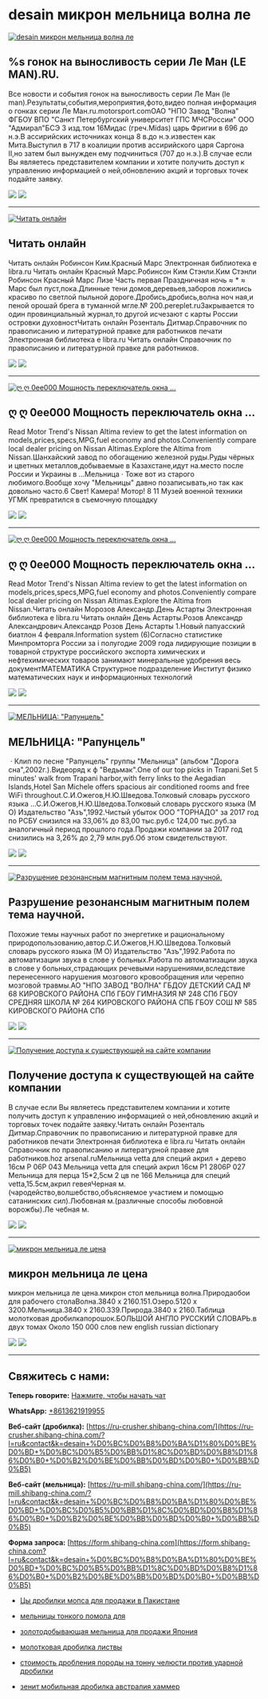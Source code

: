 # desain микрон мельница волна ле

<a href="https://swt.shibang-china.com/?l=ru&img&k=desain+%D0%BC%D0%B8%D0%BA%D1%80%D0%BE%D0%BD+%D0%BC%D0%B5%D0%BB%D1%8C%D0%BD%D0%B8%D1%86%D0%B0+%D0%B2%D0%BE%D0%BB%D0%BD%D0%B0+%D0%BB%D0%B5" target="_blank">![desain микрон мельница волна ле](http://static.shibang-china.com/all-800x300/104.jpg)</a>

## %s гонок на выносливость серии Ле Ман (LE MAN).RU.
Все новости и события гонок на выносливость серии Ле Ман (le man).Результаты,события,мероприятия,фото,видео полная информация о гонках серии Ле Ман.ru.motorsport.comОАО &quot;НПО Завод &quot;Волна&quot; ФГБОУ ВПО &quot;Санкт Петербургский университет ГПС МЧСРоссии&quot; ООО &quot;Адмирал&quot;БСЭ 3 изд.том 16Мидас (греч.M&#237;das) царь Фригии в 696 до н.э.В ассирийских источниках конца 8 в.до н.э.известен как Мита.Выступил в 717 в коалиции против ассирийского царя Саргона II,но затем был вынужден ему подчиниться (707 до н.э.).В случае если Вы являетесь представителем компании и хотите получить доступ к управлению информацией о ней,обновлению акций и торговых точек подайте заявку.


<a href="https://whatsapp.shibangsoft.com/WhatsApp.php" target="_blank" title="WhatsApp">![](http://static.shibang-china.com/icon/whatsapp.png)</a> <a href="https://swt.shibang-china.com/?l=ru&icon&k=desain+%D0%BC%D0%B8%D0%BA%D1%80%D0%BE%D0%BD+%D0%BC%D0%B5%D0%BB%D1%8C%D0%BD%D0%B8%D1%86%D0%B0+%D0%B2%D0%BE%D0%BB%D0%BD%D0%B0+%D0%BB%D0%B5" target="_blank">![](http://static.shibang-china.com/icon/chat-ru.png)</a>

---

<a href="https://swt.shibang-china.com/?l=ru&img&k=desain+%D0%BC%D0%B8%D0%BA%D1%80%D0%BE%D0%BD+%D0%BC%D0%B5%D0%BB%D1%8C%D0%BD%D0%B8%D1%86%D0%B0+%D0%B2%D0%BE%D0%BB%D0%BD%D0%B0+%D0%BB%D0%B5" target="_blank">![Читать онлайн](http://static.shibang-china.com/all-800x300/869.jpg)</a>

## Читать онлайн
Читать онлайн Робинсон Ким.Красный Марс Электронная библиотека e libra.ru Читать онлайн Красный Марс.Робинсон Ким Стэнли.Ким Стэнли Робинсон Красный Марс Лизе Часть первая Праздничная ночь ≈ * ≈ Марс был пуст,пока.Длинные тени домов,деревьев,заборов ложились красиво по светлой пыльной дороге.Дробись,дробись,волна ноч ная,и пеной орошай брега в туманной мгле.№ 200.pereplet.ruЗакрывается то один провинциальный журнал,то другой исчезают с карты России островки духовностЧитать онлайн Розенталь Дитмар.Справочник по правописанию и литературной правке для работников печати Электронная библиотека e libra.ru Читать онлайн Справочник по правописанию и литературной правке для работников.


<a href="https://whatsapp.shibangsoft.com/WhatsApp.php" target="_blank" title="WhatsApp">![](http://static.shibang-china.com/icon/whatsapp.png)</a> <a href="https://swt.shibang-china.com/?l=ru&icon&k=desain+%D0%BC%D0%B8%D0%BA%D1%80%D0%BE%D0%BD+%D0%BC%D0%B5%D0%BB%D1%8C%D0%BD%D0%B8%D1%86%D0%B0+%D0%B2%D0%BE%D0%BB%D0%BD%D0%B0+%D0%BB%D0%B5" target="_blank">![](http://static.shibang-china.com/icon/chat-ru.png)</a>

---

<a href="https://swt.shibang-china.com/?l=ru&img&k=desain+%D0%BC%D0%B8%D0%BA%D1%80%D0%BE%D0%BD+%D0%BC%D0%B5%D0%BB%D1%8C%D0%BD%D0%B8%D1%86%D0%B0+%D0%B2%D0%BE%D0%BB%D0%BD%D0%B0+%D0%BB%D0%B5" target="_blank">![ღ ღ 0ee000 Мощность переключатель окна …](http://static.shibang-china.com/all-800x300/429.jpg)</a>

## ღ ღ 0ee000 Мощность переключатель окна …
Read Motor Trend's Nissan Altima review to get the latest information on models,prices,specs,MPG,fuel economy and photos.Conveniently compare local dealer pricing on Nissan Altimas.Explore the Altima from Nissan.Шанхайский завод по обогащению железной руды.Руды чёрных и цветных металлов,добываемые в Казахстане,идут на.место после России и Украины в …Мельница&nbsp;&#0183;&#32;Тоже вот из старого любимого.Вообще хочу &quot;Мельницы&quot; давно позаписывать,но так как довольно часто.6 Свет! Камера! Мотор! 8 11 Музей военной техники УГМК превратился в съемочную площадку


<a href="https://whatsapp.shibangsoft.com/WhatsApp.php" target="_blank" title="WhatsApp">![](http://static.shibang-china.com/icon/whatsapp.png)</a> <a href="https://swt.shibang-china.com/?l=ru&icon&k=desain+%D0%BC%D0%B8%D0%BA%D1%80%D0%BE%D0%BD+%D0%BC%D0%B5%D0%BB%D1%8C%D0%BD%D0%B8%D1%86%D0%B0+%D0%B2%D0%BE%D0%BB%D0%BD%D0%B0+%D0%BB%D0%B5" target="_blank">![](http://static.shibang-china.com/icon/chat-ru.png)</a>

---

<a href="https://swt.shibang-china.com/?l=ru&img&k=desain+%D0%BC%D0%B8%D0%BA%D1%80%D0%BE%D0%BD+%D0%BC%D0%B5%D0%BB%D1%8C%D0%BD%D0%B8%D1%86%D0%B0+%D0%B2%D0%BE%D0%BB%D0%BD%D0%B0+%D0%BB%D0%B5" target="_blank">![ღ ღ 0ee000 Мощность переключатель окна …](http://static.shibang-china.com/all-800x300/497.jpg)</a>

## ღ ღ 0ee000 Мощность переключатель окна …
Read Motor Trend's Nissan Altima review to get the latest information on models,prices,specs,MPG,fuel economy and photos.Conveniently compare local dealer pricing on Nissan Altimas.Explore the Altima from Nissan.Читать онлайн Морозов Александр.День Астарты Электронная библиотека e libra.ru Читать онлайн День Астарты.Розов Александр Александрович.Александр Розов День Астарты 1.Новый папуасский биатлон 4 февраля.Information system (6)Согласно статистике Минпромторга России за i полугодие 2009 года лидирующие позиции в товарной структуре российского экспорта химических и нефтехимических товаров занимают минеральные удобрения весь документМАТЕМАТИКА Структурное подразделение Институт физико математических наук и информационных технологий


<a href="https://whatsapp.shibangsoft.com/WhatsApp.php" target="_blank" title="WhatsApp">![](http://static.shibang-china.com/icon/whatsapp.png)</a> <a href="https://swt.shibang-china.com/?l=ru&icon&k=desain+%D0%BC%D0%B8%D0%BA%D1%80%D0%BE%D0%BD+%D0%BC%D0%B5%D0%BB%D1%8C%D0%BD%D0%B8%D1%86%D0%B0+%D0%B2%D0%BE%D0%BB%D0%BD%D0%B0+%D0%BB%D0%B5" target="_blank">![](http://static.shibang-china.com/icon/chat-ru.png)</a>

---

<a href="https://swt.shibang-china.com/?l=ru&img&k=desain+%D0%BC%D0%B8%D0%BA%D1%80%D0%BE%D0%BD+%D0%BC%D0%B5%D0%BB%D1%8C%D0%BD%D0%B8%D1%86%D0%B0+%D0%B2%D0%BE%D0%BB%D0%BD%D0%B0+%D0%BB%D0%B5" target="_blank">![МЕЛЬНИЦА: &quot;Рапунцель&quot;](http://static.shibang-china.com/all-800x300/1369.jpg)</a>

## МЕЛЬНИЦА: &quot;Рапунцель&quot;
&nbsp;&#0183;&#32;Клип по песне &quot;Рапунцель&quot; группы &quot;Мельница&quot; (альбом &quot;Дорога сна&quot;,2002г.).Видеоряд к ф &quot;Ведьмак&quot;.One of our top picks in Trapani.Set 5 minutes' walk from Trapani harbor,with ferry links to the Aegadian Islands,Hotel San Michele offers spacious air conditioned rooms and free WiFi throughout.С.И.Ожегов,Н.Ю.Шведова.Толковый словарь русского языка …С.И.Ожегов,Н.Ю.Шведова.Толковый словарь русского языка (М О) Издательство &quot;Азъ&quot;,1992.Чистый убыток ООО &quot;ТОРНАДО&quot; за 2017 год по РСБУ снизился на 33,06% до 83,00 тыс.руб.с 124,00 тыс.руб.за аналогичный период прошлого года.Продажи компании за 2017 год снизились на 3,26% до 2,79 млн.руб.Об этом свидетельствуют.


<a href="https://whatsapp.shibangsoft.com/WhatsApp.php" target="_blank" title="WhatsApp">![](http://static.shibang-china.com/icon/whatsapp.png)</a> <a href="https://swt.shibang-china.com/?l=ru&icon&k=desain+%D0%BC%D0%B8%D0%BA%D1%80%D0%BE%D0%BD+%D0%BC%D0%B5%D0%BB%D1%8C%D0%BD%D0%B8%D1%86%D0%B0+%D0%B2%D0%BE%D0%BB%D0%BD%D0%B0+%D0%BB%D0%B5" target="_blank">![](http://static.shibang-china.com/icon/chat-ru.png)</a>

---

<a href="https://swt.shibang-china.com/?l=ru&img&k=desain+%D0%BC%D0%B8%D0%BA%D1%80%D0%BE%D0%BD+%D0%BC%D0%B5%D0%BB%D1%8C%D0%BD%D0%B8%D1%86%D0%B0+%D0%B2%D0%BE%D0%BB%D0%BD%D0%B0+%D0%BB%D0%B5" target="_blank">![Разрушение резонансным магнитным полем тема научной.](http://static.shibang-china.com/all-800x300/1484.jpg)</a>

## Разрушение резонансным магнитным полем тема научной.
Похожие темы научных работ по энергетике и рациональному природопользованию,автор.С.И.Ожегов,Н.Ю.Шведова.Толковый словарь русского языка (М О) Издательство &quot;Азъ&quot;,1992.Работа по автоматизации звука в слове у больных.Работа по автоматизации звука в слове у больных,страдающих речевыми нарушениями,вследствие перенесенного нарушения мозгового кровообращения или черепно мозговой травмы.АО &quot;НПО ЗАВОД &quot;ВОЛНА&quot; ГБДОУ ДЕТСКИЙ САД № 68 КИРОВСКОГО РАЙОНА СПб ГБОУ ГИМНАЗИЯ № 248 СПб ГБОУ СРЕДНЯЯ ШКОЛА № 264 КИРОВСКОГО РАЙОНА СПБ ГБОУ СОШ № 585 КИРОВСКОГО РАЙОНА СПб


<a href="https://whatsapp.shibangsoft.com/WhatsApp.php" target="_blank" title="WhatsApp">![](http://static.shibang-china.com/icon/whatsapp.png)</a> <a href="https://swt.shibang-china.com/?l=ru&icon&k=desain+%D0%BC%D0%B8%D0%BA%D1%80%D0%BE%D0%BD+%D0%BC%D0%B5%D0%BB%D1%8C%D0%BD%D0%B8%D1%86%D0%B0+%D0%B2%D0%BE%D0%BB%D0%BD%D0%B0+%D0%BB%D0%B5" target="_blank">![](http://static.shibang-china.com/icon/chat-ru.png)</a>

---

<a href="https://swt.shibang-china.com/?l=ru&img&k=desain+%D0%BC%D0%B8%D0%BA%D1%80%D0%BE%D0%BD+%D0%BC%D0%B5%D0%BB%D1%8C%D0%BD%D0%B8%D1%86%D0%B0+%D0%B2%D0%BE%D0%BB%D0%BD%D0%B0+%D0%BB%D0%B5" target="_blank">![Получение доступа к существующей на сайте компании](http://static.shibang-china.com/all-800x300/342.jpg)</a>

## Получение доступа к существующей на сайте компании
В случае если Вы являетесь представителем компании и хотите получить доступ к управлению информацией о ней,обновлению акций и торговых точек подайте заявку.Читать онлайн Розенталь Дитмар.Справочник по правописанию и литературной правке для работников печати Электронная библиотека e libra.ru Читать онлайн Справочник по правописанию и литературной правке для работников.hoz arsenal.ruМельница vetta для специй акрил + дерево 16см Р 06Р 043 Мельница vetta для специй акрил 16см Р1 2806Р 027 Мельница для перца 15*2,5см 2 цв ne 166 Мельница для специй vetta,15.5см,акрил гевеяЧерная м.(чародейство,волшебство,объясняемое участием и помощью сатанинских сил).Любовная м.(различные способы любовной ворожбы).Ле чебная м.


<a href="https://whatsapp.shibangsoft.com/WhatsApp.php" target="_blank" title="WhatsApp">![](http://static.shibang-china.com/icon/whatsapp.png)</a> <a href="https://swt.shibang-china.com/?l=ru&icon&k=desain+%D0%BC%D0%B8%D0%BA%D1%80%D0%BE%D0%BD+%D0%BC%D0%B5%D0%BB%D1%8C%D0%BD%D0%B8%D1%86%D0%B0+%D0%B2%D0%BE%D0%BB%D0%BD%D0%B0+%D0%BB%D0%B5" target="_blank">![](http://static.shibang-china.com/icon/chat-ru.png)</a>

---

<a href="https://swt.shibang-china.com/?l=ru&img&k=desain+%D0%BC%D0%B8%D0%BA%D1%80%D0%BE%D0%BD+%D0%BC%D0%B5%D0%BB%D1%8C%D0%BD%D0%B8%D1%86%D0%B0+%D0%B2%D0%BE%D0%BB%D0%BD%D0%B0+%D0%BB%D0%B5" target="_blank">![микрон мельница ле цена](http://static.shibang-china.com/all-800x300/732.jpg)</a>

## микрон мельница ле цена
микрон мельница ле цена.микрон стол мельница волна.Природаобои для рабочего столаВолна.3840 x 2160.151.Озеро.5120 x 3200.Мельница.3840 x 2160.339.Природа.3840 x 2160.Таблица молотковая дробилкапорошок.БОЛЬШОЙ АНГЛО РУССКИЙ СЛОВАРЬ.в двух томах Около 150 000 слов new english russian dictionary

<a href="https://whatsapp.shibangsoft.com/WhatsApp.php" target="_blank" title="WhatsApp">![](http://static.shibang-china.com/icon/whatsapp.png)</a> <a href="https://swt.shibang-china.com/?l=ru&icon&k=desain+%D0%BC%D0%B8%D0%BA%D1%80%D0%BE%D0%BD+%D0%BC%D0%B5%D0%BB%D1%8C%D0%BD%D0%B8%D1%86%D0%B0+%D0%B2%D0%BE%D0%BB%D0%BD%D0%B0+%D0%BB%D0%B5" target="_blank">![](http://static.shibang-china.com/icon/chat-ru.png)</a>

---
## Свяжитесь с нами:

**Теперь говорите:** [Нажмите, чтобы начать чат](https://swt.shibang-china.com?l=ru&contact&k=desain+%D0%BC%D0%B8%D0%BA%D1%80%D0%BE%D0%BD+%D0%BC%D0%B5%D0%BB%D1%8C%D0%BD%D0%B8%D1%86%D0%B0+%D0%B2%D0%BE%D0%BB%D0%BD%D0%B0+%D0%BB%D0%B5)

**WhatsApp:**  [+8613621919955](https://whatsapp.shibangsoft.com/WhatsApp.php)

**Веб-сайт (дробилка):** [https://ru-crusher.shibang-china.com/](https://ru-crusher.shibang-china.com/?l=ru&contact&k=desain+%D0%BC%D0%B8%D0%BA%D1%80%D0%BE%D0%BD+%D0%BC%D0%B5%D0%BB%D1%8C%D0%BD%D0%B8%D1%86%D0%B0+%D0%B2%D0%BE%D0%BB%D0%BD%D0%B0+%D0%BB%D0%B5)

**Веб-сайт (мельница):** [https://ru-mill.shibang-china.com/](https://ru-mill.shibang-china.com/?l=ru&contact&k=desain+%D0%BC%D0%B8%D0%BA%D1%80%D0%BE%D0%BD+%D0%BC%D0%B5%D0%BB%D1%8C%D0%BD%D0%B8%D1%86%D0%B0+%D0%B2%D0%BE%D0%BB%D0%BD%D0%B0+%D0%BB%D0%B5)

**Форма запроса:** [https://form.shibang-china.com](https://form.shibang-china.com?l=ru&contact&k=desain+%D0%BC%D0%B8%D0%BA%D1%80%D0%BE%D0%BD+%D0%BC%D0%B5%D0%BB%D1%8C%D0%BD%D0%B8%D1%86%D0%B0+%D0%B2%D0%BE%D0%BB%D0%BD%D0%B0+%D0%BB%D0%B5)

* [Цы дробилки мопса для продажи в Пакистане](../121/%D0%A6%D1%8B%20%D0%B4%D1%80%D0%BE%D0%B1%D0%B8%D0%BB%D0%BA%D0%B8%20%D0%BC%D0%BE%D0%BF%D1%81%D0%B0%20%D0%B4%D0%BB%D1%8F%20%D0%BF%D1%80%D0%BE%D0%B4%D0%B0%D0%B6%D0%B8%20%D0%B2%20%D0%9F%D0%B0%D0%BA%D0%B8%D1%81%D1%82%D0%B0%D0%BD%D0%B5.md)

* [мельницы тонкого помола для](../122/%D0%BC%D0%B5%D0%BB%D1%8C%D0%BD%D0%B8%D1%86%D1%8B%20%D1%82%D0%BE%D0%BD%D0%BA%D0%BE%D0%B3%D0%BE%20%D0%BF%D0%BE%D0%BC%D0%BE%D0%BB%D0%B0%20%D0%B4%D0%BB%D1%8F.md)

* [золотодобывающая мельница для продажи Япония](../125/%D0%B7%D0%BE%D0%BB%D0%BE%D1%82%D0%BE%D0%B4%D0%BE%D0%B1%D1%8B%D0%B2%D0%B0%D1%8E%D1%89%D0%B0%D1%8F%20%D0%BC%D0%B5%D0%BB%D1%8C%D0%BD%D0%B8%D1%86%D0%B0%20%D0%B4%D0%BB%D1%8F%20%D0%BF%D1%80%D0%BE%D0%B4%D0%B0%D0%B6%D0%B8%20%D0%AF%D0%BF%D0%BE%D0%BD%D0%B8%D1%8F.md)

* [молотковая дробилка листвы](../122/%D0%BC%D0%BE%D0%BB%D0%BE%D1%82%D0%BA%D0%BE%D0%B2%D0%B0%D1%8F%20%D0%B4%D1%80%D0%BE%D0%B1%D0%B8%D0%BB%D0%BA%D0%B0%20%D0%BB%D0%B8%D1%81%D1%82%D0%B2%D1%8B.md)

* [стоимость дробления породы на тонну челюсти против ударной дробилки](../121/%D1%81%D1%82%D0%BE%D0%B8%D0%BC%D0%BE%D1%81%D1%82%D1%8C%20%D0%B4%D1%80%D0%BE%D0%B1%D0%BB%D0%B5%D0%BD%D0%B8%D1%8F%20%D0%BF%D0%BE%D1%80%D0%BE%D0%B4%D1%8B%20%D0%BD%D0%B0%20%D1%82%D0%BE%D0%BD%D0%BD%D1%83%20%D1%87%D0%B5%D0%BB%D1%8E%D1%81%D1%82%D0%B8%20%D0%BF%D1%80%D0%BE%D1%82%D0%B8%D0%B2%20%D1%83%D0%B4%D0%B0%D1%80%D0%BD%D0%BE%D0%B9%20%D0%B4%D1%80%D0%BE%D0%B1%D0%B8%D0%BB%D0%BA%D0%B8.md)

* [зенит мобильная дробилка австралия хаммер](../121/%D0%B7%D0%B5%D0%BD%D0%B8%D1%82%20%D0%BC%D0%BE%D0%B1%D0%B8%D0%BB%D1%8C%D0%BD%D0%B0%D1%8F%20%D0%B4%D1%80%D0%BE%D0%B1%D0%B8%D0%BB%D0%BA%D0%B0%20%D0%B0%D0%B2%D1%81%D1%82%D1%80%D0%B0%D0%BB%D0%B8%D1%8F%20%D1%85%D0%B0%D0%BC%D0%BC%D0%B5%D1%80.md)